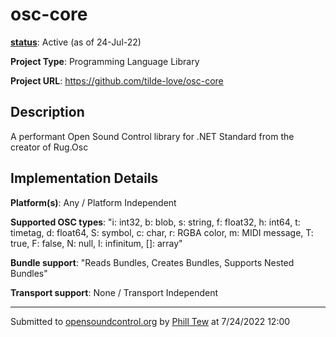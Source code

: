 # osc-core

**[status](../implementation-status.html)**: Active (as of 24-Jul-22)

**Project Type**: Programming Language Library

**Project URL**: <https://github.com/tilde-love/osc-core>

## Description

A performant Open Sound Control library for .NET Standard from the creator of Rug.Osc

## Implementation Details

**Platform(s)**: Any / Platform Independent

**Supported OSC types**: "i: int32, b: blob, s: string, f: float32, h: int64, t: timetag, d: float64, S: symbol, c: char, r: RGBA color, m: MIDI message, T: true, F: false, N: null, I: infinitum, []: array"

**Bundle support**: "Reads Bundles, Creates Bundles, Supports Nested Bundles"

**Transport support**: None / Transport Independent

---
Submitted to [opensoundcontrol.org](https://opensoundcontrol.org) by [Phill Tew](https://github.com/tilde-love/osc-core) at 7/24/2022 12:00

